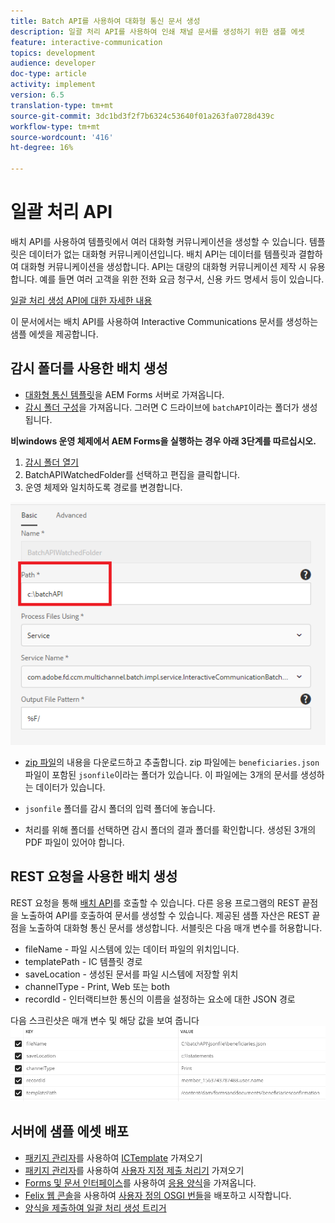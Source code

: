```yaml
---
title: Batch API를 사용하여 대화형 통신 문서 생성
description: 일괄 처리 API를 사용하여 인쇄 채널 문서를 생성하기 위한 샘플 에셋
feature: interactive-communication
topics: development
audience: developer
doc-type: article
activity: implement
version: 6.5
translation-type: tm+mt
source-git-commit: 3dc1bd3f2f7b6324c53640f01a263fa0728d439c
workflow-type: tm+mt
source-wordcount: '416'
ht-degree: 16%

---
```



# 일괄 처리 API

배치 API를 사용하여 템플릿에서 여러 대화형 커뮤니케이션을 생성할 수 있습니다. 템플릿은 데이터가 없는 대화형 커뮤니케이션입니다. 배치 API는 데이터를 템플릿과 결합하여 대화형 커뮤니케이션을 생성합니다. API는 대량의 대화형 커뮤니케이션 제작 시 유용합니다. 예를 들면 여러 고객을 위한 전화 요금 청구서, 신용 카드 명세서 등이 있습니다.

[일괄 처리 생성 API에 대한 자세한 내용](https://docs.adobe.com/content/help/en/experience-manager-65/forms/interactive-communications/generate-multiple-interactive-communication-using-batch-api.html)

이 문서에서는 배치 API를 사용하여 Interactive Communications 문서를 생성하는 샘플 에셋을 제공합니다.

## 감시 폴더를 사용한 배치 생성

* [대화형 통신 템플릿](assets/Beneficiaries-confirmation.zip)을 AEM Forms 서버로 가져옵니다.
* [감시 폴더 구성](assets/batch-generation-api.zip)을 가져옵니다. 그러면 C 드라이브에 `batchAPI`이라는 폴더가 생성됩니다.

**비windows 운영 체제에서 AEM Forms을 실행하는 경우 아래 3단계를 따르십시오.**

1. [감시 폴더 열기](http://localhost:4502/libs/fd/core/WatchfolderUI/content/UI.html)
2. BatchAPIWatchedFolder를 선택하고 편집을 클릭합니다.
3. 운영 체제와 일치하도록 경로를 변경합니다.

![경로](assets/watched-folder-batch-api-basic.PNG)

* [zip 파일](assets/jsonfile.zip)의 내용을 다운로드하고 추출합니다. zip 파일에는 `beneficiaries.json` 파일이 포함된 `jsonfile`이라는 폴더가 있습니다. 이 파일에는 3개의 문서를 생성하는 데이터가 있습니다.

* `jsonfile` 폴더를 감시 폴더의 입력 폴더에 놓습니다.
* 처리를 위해 폴더를 선택하면 감시 폴더의 결과 폴더를 확인합니다. 생성된 3개의 PDF 파일이 있어야 합니다.

## REST 요청을 사용한 배치 생성

REST 요청을 통해 [배치 API](https://helpx.adobe.com/experience-manager/6-5/forms/javadocs/index.html)를 호출할 수 있습니다. 다른 응용 프로그램의 REST 끝점을 노출하여 API를 호출하여 문서를 생성할 수 있습니다.
제공된 샘플 자산은 REST 끝점을 노출하여 대화형 통신 문서를 생성합니다. 서블릿은 다음 매개 변수를 허용합니다.

* fileName - 파일 시스템에 있는 데이터 파일의 위치입니다.
* templatePath - IC 템플릿 경로
* saveLocation - 생성된 문서를 파일 시스템에 저장할 위치
* channelType - Print, Web 또는 both
* recordId - 인터랙티브한 통신의 이름을 설정하는 요소에 대한 JSON 경로

다음 스크린샷은 매개 변수 및 해당 값을 보여 줍니다
![샘플 요청](assets/generate-ic-batch-servlet.PNG)

## 서버에 샘플 에셋 배포

* [패키지 관리자](http://localhost:4502/crx/packmgr/index.jsp)를 사용하여 [ICTemplate](assets/ICTemplate.zip) 가져오기
* [패키지 관리자](http://localhost:4502/crx/packmgr/index.jsp)를 사용하여 [사용자 지정 제출 처리기](assets/BatchAPICustomSubmit.zip) 가져오기
* [Forms 및 문서 인터페이스](http://localhost:4502/aem/forms.html/content/dam/formsanddocuments)를 사용하여 [응용 양식](assets/BatchGenerationAPIAF.zip)을 가져옵니다.
* [Felix 웹 콘솔](http://localhost:4502/system/console/bundles)을 사용하여 [사용자 정의 OSGI 번들](assets/batchgenerationapi.batchgenerationapi.core-1.0-SNAPSHOT.jar)을 배포하고 시작합니다.
* [양식을 제출하여 일괄 처리 생성 트리거](http://localhost:4502/content/dam/formsanddocuments/batchgenerationapi/jcr:content?wcmmode=disabled)
